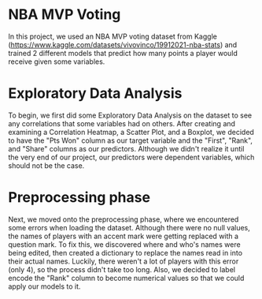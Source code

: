# NBA MVP Voting
In this project, we used an NBA MVP voting dataset from Kaggle (https://www.kaggle.com/datasets/vivovinco/19912021-nba-stats) and trained 2 different models that predict how many points a player would receive given some variables.

# Exploratory Data Analysis
To begin, we first did some Exploratory Data Analysis on the dataset to see any correlations that some variables had on others. After creating and examining a Correlation Heatmap, a Scatter Plot, and a Boxplot, we decided to have the "Pts Won" column as our target variable and the "First", "Rank", and "Share" columns as our predictors. Although we didn't realize it until the very end of our project, our predictors were dependent variables, which should not be the case.

# Preprocessing phase
Next, we moved onto the preprocessing phase, where we encountered some errors when loading the dataset. Although there were no null values, the names of players with an accent mark were getting replaced with a question mark. To fix this, we discovered where and who's names were being edited, then created a dictionary to replace the names read in into their actual names. Luckily, there weren't a lot of players with this error (only 4), so the process didn't take too long. Also, we decided to label encode the "Rank" column to become numerical values so that we could apply our models to it.  
